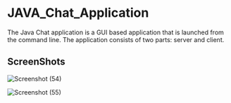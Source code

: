 # JAVA_Chat_Application
The Java Chat application is a GUI based application that is launched from the command line. 
The application consists of two parts: server and client.
## ScreenShots
![Screenshot (54)](https://user-images.githubusercontent.com/42884781/123807088-2e542200-d90d-11eb-8d98-291377e2e282.png)

![Screenshot (55)](https://user-images.githubusercontent.com/42884781/123807100-301de580-d90d-11eb-8cdd-0e1cca3e9dea.png)
